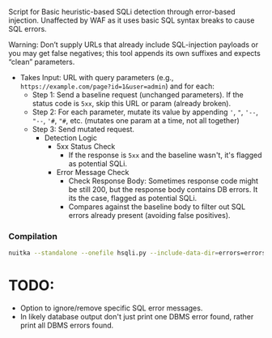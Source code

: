 Script for Basic heuristic-based SQLi detection through error-based injection. Unaffected by WAF as it uses basic SQL syntax breaks to cause SQL errors.

Warning: Don’t supply URLs that already include SQL-injection payloads or you may get false negatives; this tool appends its own suffixes and expects “clean” parameters.

- Takes Input: URL with query parameters (e.g., `https://example.com/page?id=1&user=admin`) and for each:
    - Step 1: Send a baseline request (unchanged parameters). If the status code is `5xx`, skip this URL or param (already broken).
    - Step 2: For each parameter, mutate its value by appending `'`, `"`, `'--`, `"--`, `'#`, `"#`, etc. (mutates one param at a time, not all together)
    - Step 3: Send mutated request.
        - Detection Logic
            - 5xx Status Check
                - If the response is `5xx` and the baseline wasn't, it's flagged as potential SQLi.
            - Error Message Check
                - Check Response Body: Sometimes response code might be still 200, but the response body contains DB errors. It its the case, flagged as potential SQLi.
                - Compares against the baseline body to filter out SQL errors already present (avoiding false positives).

### Compilation
```bash
nuitka --standalone --onefile hsqli.py --include-data-dir=errors=errors
```

# TODO:
- Option to ignore/remove specific SQL error messages.
- In likely database output don't just print one DBMS error found, rather print all DBMS errors found.
